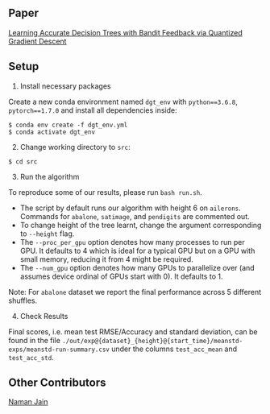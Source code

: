 ## Paper
[Learning Accurate Decision Trees with Bandit Feedback via Quantized Gradient Descent](https://arxiv.org/abs/2102.07567)

## Setup

1. Install necessary packages

Create a new conda environment named `dgt_env` with `python==3.6.8`, `pytorch==1.7.0` and install all dependencies inside:

```
$ conda env create -f dgt_env.yml
$ conda activate dgt_env
```

2. Change working directory to `src`:

```
$ cd src
```

3. Run the algorithm

To reproduce some of our results, please run `bash run.sh`.
- The script by default runs our algorithm with height 6 on `ailerons`. Commands for `abalone`, `satimage`, and `pendigits` are commented out.
- To change height of the tree learnt, change the argument corresponding to `--height` flag.
- The `--proc_per_gpu` option denotes how many processes to run per GPU. It defaults to 4 which is ideal for a typical GPU but on a GPU with small memory, reducing it from 4 might be required.
- The `--num_gpu` option denotes how many GPUs to parallelize over (and assumes device ordinal of GPUs start with 0). It defaults to 1.

Note: For `abalone` dataset we report the final performance across 5 different shuffles.

4. Check Results

Final scores, i.e. mean test RMSE/Accuracy and standard deviation, can be found in the file `./out/exp@{dataset}_{height}@{start_time}/meanstd-exps/meanstd-run-summary.csv` under the columns `test_acc_mean` and `test_acc_std`.

## Other Contributors

[Naman Jain](https://github.com/Naman-ntc)